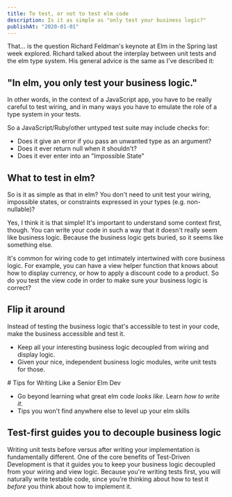 ```yaml
---
title: To test, or not to test elm code
description: Is it as simple as "only test your business logic?"
publishAt: "2020-01-01"
---
```


That... is the question Richard Feldman's keynote at Elm in the Spring last week explored. Richard talked about the interplay between unit tests and the elm type system. His general advice is the same as I've described it:

## "In elm, you only test your business logic."

In other words, in the context of a JavaScript app, you have to be really careful to test wiring, and in many ways you have to emulate the role of a type system in your tests.

So a JavaScript/Ruby/other untyped test suite may include checks for:

- Does it give an error if you pass an unwanted type as an argument?
- Does it ever return null when it shouldn't?
- Does it ever enter into an "Impossible State"

## What to test in elm?

So is it as simple as that in elm? You don't need to unit test your wiring, impossible states, or constraints expressed in your types (e.g. non-nullable)?

Yes, I think it is that simple! It's important to understand some context first, though. You can write your code in such a way that it doesn't really seem like business logic. Because the business logic gets buried, so it seems like something else.

It's common for wiring code to get intimately intertwined with core business logic. For example, you can have a view helper function that knows about how to display currency, or how to apply a discount code to a product. So do you test the view code in order to make sure your business logic is correct?

## Flip it around

Instead of testing the business logic that's accessible to test in your code, make the business accessible and test it.

- Keep all your interesting business logic decoupled from wiring and display logic.
- Given your nice, independent business logic modules, write unit tests for those.

<signup buttonText = "Send me weekly elm tips!" formid="906002494">
# Tips for Writing Like a Senior Elm Dev

- Go beyond learning what great elm code _looks like_. Learn _how to write it_.
- Tips you won't find anywhere else to level up your elm skills
  </signup>

## Test-first guides you to decouple business logic

Writing unit tests before versus after writing your implementation is fundamentally different. One of the core benefits of Test-Driven Development is that it guides you to keep your business logic decoupled from your wiring and view logic. Because you're writing tests first, you will naturally write testable code, since you're thinking about how to test it _before_ you think about how to implement it.
